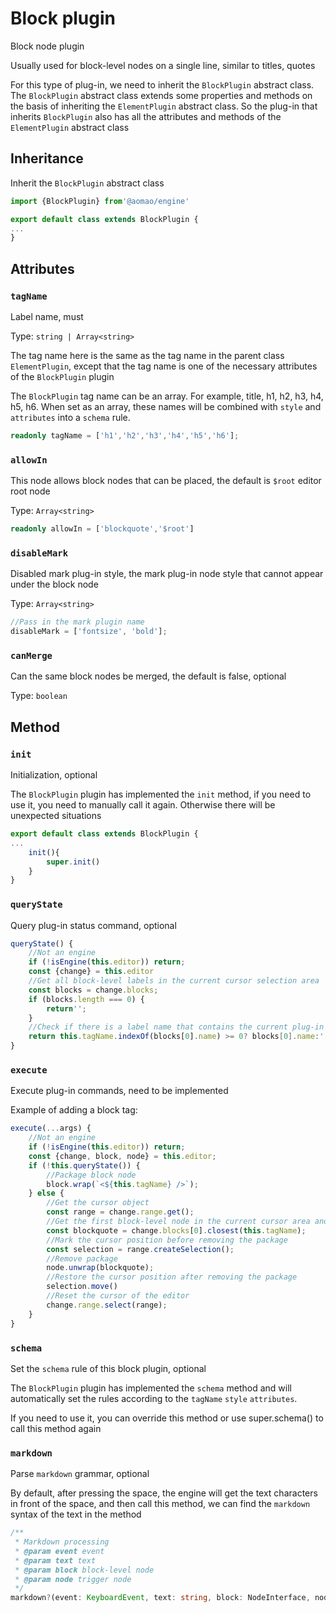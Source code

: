 # Block plugin

Block node plugin

Usually used for block-level nodes on a single line, similar to titles, quotes

For this type of plug-in, we need to inherit the `BlockPlugin` abstract class. The `BlockPlugin` abstract class extends some properties and methods on the basis of inheriting the `ElementPlugin` abstract class. So the plug-in that inherits `BlockPlugin` also has all the attributes and methods of the `ElementPlugin` abstract class

## Inheritance

Inherit the `BlockPlugin` abstract class

```ts
import {BlockPlugin} from'@aomao/engine'

export default class extends BlockPlugin {
...
}
```

## Attributes

### `tagName`

Label name, must

Type: `string | Array<string>`

The tag name here is the same as the tag name in the parent class `ElementPlugin`, except that the tag name is one of the necessary attributes of the `BlockPlugin` plugin

The `BlockPlugin` tag name can be an array. For example, title, h1, h2, h3, h4, h5, h6. When set as an array, these names will be combined with `style` and `attributes` into a `schema` rule.

```ts
readonly tagName = ['h1','h2','h3','h4','h5','h6'];
```

### `allowIn`

This node allows block nodes that can be placed, the default is `$root` editor root node

Type: `Array<string>`

```ts
readonly allowIn = ['blockquote','$root']
```

### `disableMark`

Disabled mark plug-in style, the mark plug-in node style that cannot appear under the block node

Type: `Array<string>`

```ts
//Pass in the mark plugin name
disableMark = ['fontsize', 'bold'];
```

### `canMerge`

Can the same block nodes be merged, the default is false, optional

Type: `boolean`

## Method

### `init`

Initialization, optional

The `BlockPlugin` plugin has implemented the `init` method, if you need to use it, you need to manually call it again. Otherwise there will be unexpected situations

```ts
export default class extends BlockPlugin {
...
    init(){
        super.init()
    }
}
```

### `queryState`

Query plug-in status command, optional

```ts
queryState() {
    //Not an engine
    if (!isEngine(this.editor)) return;
    const {change} = this.editor
    //Get all block-level labels in the current cursor selection area
    const blocks = change.blocks;
    if (blocks.length === 0) {
        return'';
    }
    //Check if there is a label name that contains the current plug-in settings. If there is an attribute style set, you also need to compare the attributes and styles
    return this.tagName.indexOf(blocks[0].name) >= 0? blocks[0].name:'';
}
```

### `execute`

Execute plug-in commands, need to be implemented

Example of adding a block tag:

```ts
execute(...args) {
    //Not an engine
    if (!isEngine(this.editor)) return;
    const {change, block, node} = this.editor;
    if (!this.queryState()) {
        //Package block node
        block.wrap(`<${this.tagName} />`);
    } else {
        //Get the cursor object
        const range = change.range.get();
        //Get the first block-level node in the current cursor area and look up the node with the same name as the block-level node set by the current plugin
        const blockquote = change.blocks[0].closest(this.tagName);
        //Mark the cursor position before removing the package
        const selection = range.createSelection();
        //Remove package
        node.unwrap(blockquote);
        //Restore the cursor position after removing the package
        selection.move()
        //Reset the cursor of the editor
        change.range.select(range);
    }
}
```

### `schema`

Set the `schema` rule of this block plugin, optional

The `BlockPlugin` plugin has implemented the `schema` method and will automatically set the rules according to the `tagName` `style` `attributes`.

If you need to use it, you can override this method or use super.schema() to call this method again

### `markdown`

Parse `markdown` grammar, optional

By default, after pressing the space, the engine will get the text characters in front of the space, and then call this method, we can find the `markdown` syntax of the text in the method

```ts
/**
 * Markdown processing
 * @param event event
 * @param text text
 * @param block block-level node
 * @param node trigger node
 */
markdown?(event: KeyboardEvent, text: string, block: NodeInterface, node: NodeInterface): boolean | void;
```
